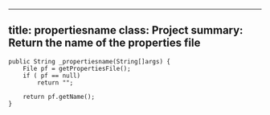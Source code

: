 ___
title: 	propertiesname 
class: 	Project
summary: Return the name of the properties file
---

	public String _propertiesname(String[]args) {
		File pf = getPropertiesFile();
		if ( pf == null)
			return "";
		
		return pf.getName();
	}

